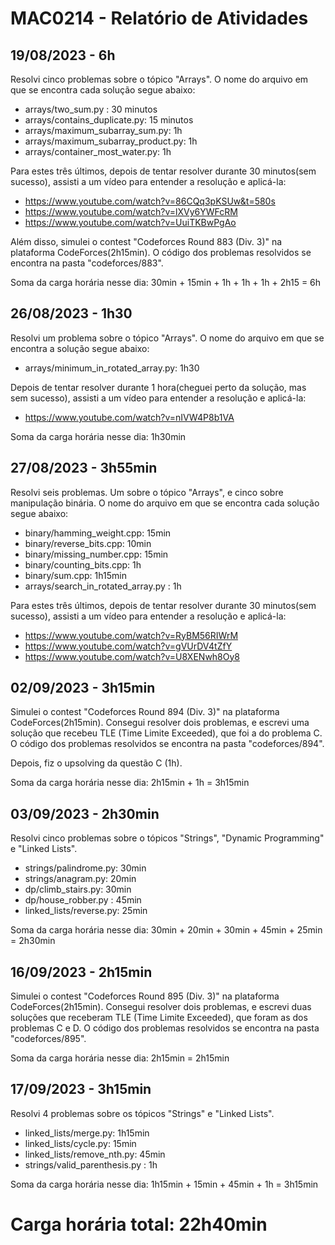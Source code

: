 # MAC0214 - Relatório de Atividades

## 19/08/2023 - 6h

Resolvi cinco problemas sobre o tópico "Arrays". O nome do arquivo em que se encontra cada solução segue abaixo:

- arrays/two_sum.py : 30 minutos
- arrays/contains_duplicate.py: 15 minutos
- arrays/maximum_subarray_sum.py: 1h
- arrays/maximum_subarray_product.py: 1h
- arrays/container_most_water.py: 1h

Para estes três últimos, depois de tentar resolver durante 30 minutos(sem sucesso), assisti a um vídeo para entender a resolução e aplicá-la:

- https://www.youtube.com/watch?v=86CQq3pKSUw&t=580s
- https://www.youtube.com/watch?v=lXVy6YWFcRM
- https://www.youtube.com/watch?v=UuiTKBwPgAo

Além disso, simulei o contest "Codeforces Round 883 (Div. 3)" na plataforma CodeForces(2h15min). O código dos problemas resolvidos se encontra na pasta "codeforces/883".

Soma da carga horária nesse dia: 30min + 15min + 1h + 1h + 1h + 2h15 = 6h

## 26/08/2023 - 1h30

Resolvi um problema sobre o tópico "Arrays". O nome do arquivo em que se encontra a solução segue abaixo:

- arrays/minimum_in_rotated_array.py: 1h30

Depois de tentar resolver durante 1 hora(cheguei perto da solução, mas sem sucesso), assisti a um vídeo para entender a resolução e aplicá-la:

- https://www.youtube.com/watch?v=nIVW4P8b1VA

Soma da carga horária nesse dia: 1h30min

## 27/08/2023 - 3h55min

Resolvi seis problemas. Um sobre o tópico "Arrays", e cinco sobre manipulação binária. O nome do arquivo em que se encontra cada solução segue abaixo:

- binary/hamming_weight.cpp: 15min
- binary/reverse_bits.cpp: 10min
- binary/missing_number.cpp: 15min
- binary/counting_bits.cpp: 1h
- binary/sum.cpp: 1h15min
- arrays/search_in_rotated_array.py : 1h

Para estes três últimos, depois de tentar resolver durante 30 minutos(sem sucesso), assisti a um vídeo para entender a resolução e aplicá-la:

- https://www.youtube.com/watch?v=RyBM56RIWrM
- https://www.youtube.com/watch?v=gVUrDV4tZfY
- https://www.youtube.com/watch?v=U8XENwh8Oy8

## 02/09/2023 - 3h15min

Simulei o contest "Codeforces Round 894 (Div. 3)" na plataforma CodeForces(2h15min). Consegui resolver dois problemas, e escrevi uma solução que recebeu TLE (Time Limite Exceeded), que foi a do problema C. O código dos problemas resolvidos se encontra na pasta "codeforces/894".

Depois, fiz o upsolving da questão C (1h).

Soma da carga horária nesse dia: 2h15min +  1h = 3h15min

## 03/09/2023 - 2h30min
Resolvi cinco problemas sobre o tópicos "Strings", "Dynamic Programming" e "Linked Lists".

- strings/palindrome.py: 30min
- strings/anagram.py: 20min
- dp/climb_stairs.py: 30min
- dp/house_robber.py : 45min
- linked_lists/reverse.py: 25min

Soma da carga horária nesse dia:  30min + 20min + 30min + 45min + 25min = 2h30min

## 16/09/2023 - 2h15min

Simulei o contest "Codeforces Round 895 (Div. 3)" na plataforma CodeForces(2h15min). Consegui resolver dois problemas, e escrevi duas soluções que receberam TLE (Time Limite Exceeded), que foram as dos problemas C e D. O código dos problemas resolvidos se encontra na pasta "codeforces/895".

Soma da carga horária nesse dia: 2h15min = 2h15min

## 17/09/2023 - 3h15min
Resolvi 4 problemas sobre os tópicos "Strings" e "Linked Lists".

- linked_lists/merge.py: 1h15min
- linked_lists/cycle.py: 15min
- linked_lists/remove_nth.py: 45min
- strings/valid_parenthesis.py : 1h

Soma da carga horária nesse dia: 1h15min + 15min + 45min + 1h = 3h15min

# Carga horária total: 22h40min
